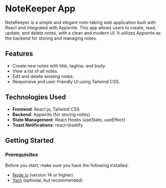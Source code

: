 # NoteKeeper App

NoteKeeper is a simple and elegant note-taking web application built with React and integrated with Appwrite. This app allows users to create, read, update, and delete notes, with a clean and modern UI. It utilizes Appwrite as the backend for storing and managing notes.

## Features

- Create new notes with title, tagline, and body.
- View a list of all notes.
- Edit and delete existing notes.
- Responsive and user-friendly UI using Tailwind CSS.

## Technologies Used

- **Frontend**: React.js, Tailwind CSS
- **Backend**: Appwrite (for storing notes)
- **State Management**: React Hooks (useState, useEffect)
- **Toast Notifications**: react-toastify

## Getting Started

### Prerequisites

Before you start, make sure you have the following installed:

- [Node.js](https://nodejs.org/) (version 14 or higher)
- [Yarn](https://yarnpkg.com/) (optional, but recommended)
